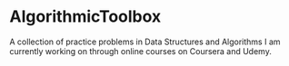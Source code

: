 # AlgorithmicToolbox

A collection of practice problems in Data Structures and Algorithms I am currently working on through online courses on Coursera and Udemy.
